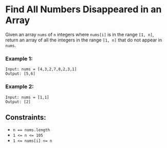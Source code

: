 # Find All Numbers Disappeared in an Array

Given an array `nums` of `n` integers where `nums[i]` is in the range `[1, n]`, return an array of all the integers in the range `[1, n]` that do not appear in `nums`.

### Example 1:
```
Input: nums = [4,3,2,7,8,2,3,1]
Output: [5,6]
```

### Example 2:

```
Input: nums = [1,1]
Output: [2]
```

## Constraints:
* `n == nums.length`
* `1 <= n <= 105`
* `1 <= nums[i] <= n`